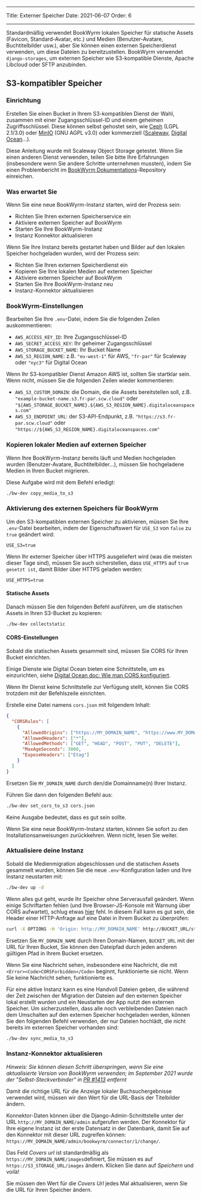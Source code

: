 - - -
Title: Externer Speicher Date: 2021-06-07 Order: 6
- - -

Standardmäßig verwendet BookWyrm lokalen Speicher für statische Assets (Favicon, Standard-Avatar, etc.) und Medien (Benutzer-Avatare, Buchtitelbilder usw.), aber Sie können einen externen Speicherdienst verwenden, um diese Dateien zu bereitzustellen. BookWyrm verwendet `django-storages`, um externen Speicher wie S3-kompatible Dienste, Apache Libcloud oder SFTP anzubinden.

## S3-kompatibler Speicher

### Einrichtung

Erstellen Sie einen Bucket in Ihrem S3-kompatiblen Dienst der Wahl, zusammen mit einer Zugangsschlüssel-ID und einem geheimen Zugriffsschlüssel. Diese können selbst gehostet sein, wie [Ceph](https://ceph.io/en/) (LGPL 2.1/3.0) oder [MinIO](https://min.io/) (GNU AGPL v3.0) oder kommerziell ([Scaleway](https://www.scaleway.com/en/docs/object-storage-feature/), [Digital Ocean](https://www.digitalocean.com/community/tutorials/how-to-create-a-digitalocean-space-and-api-key)…).

Diese Anleitung wurde mit Scaleway Object Storage getestet. Wenn Sie einen anderen Dienst verwenden, teilen Sie bitte Ihre Erfahrungen (insbesondere wenn Sie andere Schritte unternehmen mussten), indem Sie einen Problembericht im [BookWyrm Dokumentations](https://github.com/bookwyrm-social/documentation)-Repository einreichen.

### Was erwartet Sie

Wenn Sie eine neue BookWyrm-Instanz starten, wird der Prozess sein:

- Richten Sie Ihren externen Speicherservice ein
- Aktiviere externen Speicher auf BookWyrm
- Starten Sie Ihre BookWyrm-Instanz
- Instanz Konnektor aktualisieren

Wenn Sie Ihre Instanz bereits gestartet haben und Bilder auf den lokalen Speicher hochgeladen wurden, wird der Prozess sein:

- Richten Sie Ihren externen Speicherdienst ein
- Kopieren Sie Ihre lokalen Medien auf externen Speicher
- Aktiviere externen Speicher auf BookWyrm
- Starten Sie Ihre BookWyrm-Instanz neu
- Instanz-Konnektor aktualisieren

### BookWyrm-Einstellungen

Bearbeiten Sie Ihre `.env`-Datei, indem Sie die folgenden Zeilen auskommentieren:

- `AWS_ACCESS_KEY_ID`: Ihre Zugangsschlüssel-ID
- `AWS_SECRET_ACCESS_KEY`: Ihr geheimer Zugangsschlüssel
- `AWS_STORAGE_BUCKET_NAME`: Ihr Bucket Name
- `AWS_S3_REGION_NAME`: z.B. `"eu-west-1"` für AWS, `"fr-par"` für Scaleway oder `"nyc3"` für Digital Ocean

Wenn Ihr S3-kompatibler Dienst Amazon AWS ist, sollten Sie startklar sein. Wenn nicht, müssen Sie die folgenden Zeilen wieder kommentieren:

- `AWS_S3_CUSTOM_DOMAIN`: die Domain, die die Assets bereitstellen soll, z.B. `"example-bucket-name.s3.fr-par.scw.cloud"` oder `"${AWS_STORAGE_BUCKET_NAME}.${AWS_S3_REGION_NAME}.digitaloceanspaces.com"`
- `AWS_S3_ENDPOINT_URL`: der S3-API-Endpunkt, z.B. `"https://s3.fr-par.scw.cloud"` oder `"https://${AWS_S3_REGION_NAME}.digitaloceanspaces.com"`

### Kopieren lokaler Medien auf externen Speicher

Wenn Ihre BookWyrm-Instanz bereits läuft und Medien hochgeladen wurden (Benutzer-Avatare, Buchtitelbilder…), müssen Sie hochgeladene Medien in Ihren Bucket migrieren.

Diese Aufgabe wird mit dem Befehl erledigt:

```bash
./bw-dev copy_media_to_s3
```

### Aktivierung des externen Speichers für BookWyrm

Um den S3-kompatiblen externen Speicher zu aktivieren, müssen Sie Ihre `.env`-Datei bearbeiten, indem der Eigenschaftswert für `USE_S3` von `false` zu `true` geändert wird:

```
USE_S3=true
```

Wenn Ihr externer Speicher über HTTPS ausgeliefert wird (was die meisten dieser Tage sind), müssen Sie auch sicherstellen, dass `USE_HTTPS` auf `true gesetzt ist`, damit Bilder über HTTPS geladen werden:

```
USE_HTTPS=true
```

#### Statische Assets

Danach müssen Sie den folgenden Befehl ausführen, um die statischen Assets in Ihren S3-Bucket zu kopieren:

```bash
./bw-dev collectstatic
```

#### CORS-Einstellungen

Sobald die statischen Assets gesammelt sind, müssen Sie CORS für Ihren Bucket einrichten.

Einige Dienste wie Digital Ocean bieten eine Schnittstelle, um es einzurichten, siehe [Digital Ocean doc: Wie man CORS konfiguriert](https://docs.digitalocean.com/products/spaces/how-to/configure-cors/).

Wenn Ihr Dienst keine Schnittstelle zur Verfügung stellt, können Sie CORS trotzdem mit der Befehlszeile einrichten.

Erstelle eine Datei namens `cors.json` mit folgendem Inhalt:

```json
{
  "CORSRules": [
    {
      "AllowedOrigins": ["https://MY_DOMAIN_NAME", "https://www.MY_DOMAIN_NAME"],
      "AllowedHeaders": ["*"],
      "AllowedMethods": ["GET", "HEAD", "POST", "PUT", "DELETE"],
      "MaxAgeSeconds": 3000,
      "ExposeHeaders": ["Etag"]
    }
  ]
}
```

Ersetzen Sie `MY_DOMAIN_NAME` durch den/die Domainname(n) Ihrer Instanz.

Führen Sie dann den folgenden Befehl aus:

```bash
./bw-dev set_cors_to_s3 cors.json
```

Keine Ausgabe bedeutet, dass es gut sein sollte.

Wenn Sie eine neue BookWyrm-Instanz starten, können Sie sofort zu den Installationsanweisungen zurückkehren. Wenn nicht, lesen Sie weiter.

### Aktualisiere deine Instanz

Sobald die Medienmigration abgeschlossen und die statischen Assets gesammelt wurden, können Sie die neue `.env`-Konfiguration laden und Ihre Instanz neustarten mit:

```bash
./bw-dev up -d
```

Wenn alles gut geht, wurde Ihr Speicher ohne Serverausfall geändert. Wenn einige Schriftarten fehlen (und Ihre Browser-JS-Konsole mit Warnung über CORS aufwartet), schlug etwas [hier](#cors-settings) fehl. In diesem Fall kann es gut sein, die Header einer HTTP-Anfrage auf eine Datei in Ihrem Bucket zu überprüfen:

```bash
curl -X OPTIONS -H 'Origin: http://MY_DOMAIN_NAME' http://BUCKET_URL/static/images/logo-small.png -H "Access-Control-Request-Method: GET"
```

Ersetzen Sie `MY_DOMAIN_NAME` durch Ihren Domain-Namen, `BUCKET_URL` mit der URL für Ihren Bucket, Sie können den Dateipfad durch jeden anderen gültigen Pfad in Ihrem Bucket ersetzen.

Wenn Sie eine Nachricht sehen, insbesondere eine Nachricht, die mit `<Error><Code>CORSForbidden</Code>` beginnt, funktionierte sie nicht. Wenn Sie keine Nachricht sehen, funktionierte es.

Für eine aktive Instanz kann es eine Handvoll Dateien geben, die während der Zeit zwischen der Migration der Dateien auf den externen Speicher lokal erstellt wurden und ein Neustarten der App nutzt den externen Speicher. Um sicherzustellen, dass alle noch verbleibenden Dateien nach dem Umschalten auf den externen Speicher hochgeladen werden, können Sie den folgenden Befehl verwenden, der nur Dateien hochlädt, die nicht bereits im externen Speicher vorhanden sind:

```bash
./bw-dev sync_media_to_s3
```

### Instanz-Konnektor aktualisieren

*Hinweis: Sie können diesen Schritt überspringen, wenn Sie eine aktualisierte Version von BookWyrm verwenden; im September 2021 wurde der "Selbst-Steckverbinder" in [PR #1413](https://github.com/bookwyrm-social/bookwyrm/pull/1413) entfernt*

Damit die richtige URL für die Anzeige lokaler Buchsuchergebnisse verwendet wird, müssen wir den Wert für die URL-Basis der Titelbilder ändern.

Konnektor-Daten können über die Django-Admin-Schnittstelle unter der URL `http://MY_DOMAIN_NAME/admin` aufgerufen werden. Der Konnektor für Ihre eigene Instanz ist der erste Datensatz in der Datenbank, damit Sie auf den Konnektor mit dieser URL zugreifen können: `https://MY_DOMAIN_NAME/admin/bookwyrm/connector/1/change/`.

Das Feld _Covers url_ ist standardmäßig als `https://MY_DOMAIN_NAME/images`definiert, Sie müssen es auf `https://S3_STORAGE_URL/images` ändern. Klicken Sie dann auf _Speichern_ und voilà!

Sie müssen den Wert für die _Covers Url_ jedes Mal aktualisieren, wenn Sie die URL für Ihren Speicher ändern.
